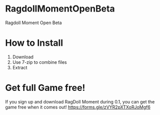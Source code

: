 # RagdollMomentOpenBeta
Ragdoll Moment Open Beta


# How to Install
1. Download
2. Use 7-zip to combine files
3. Extract

# Get full Game free!
If you sign up and download RagDoll Moment during 0.1, you can get the game free when it comes out!
https://forms.gle/zVYR2pXTXoRJoMgf6
